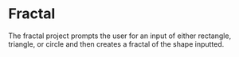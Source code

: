 # Fractal

The fractal project prompts the user for an input of either rectangle, triangle, or circle and then creates a fractal of the shape inputted. 
